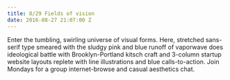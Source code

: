 ```yaml
---
title: 8/29 Fields of vision
date: 2016-08-27 21:07:00 Z
---
```


Enter the tumbling, swirling universe of visual forms. Here, stretched sans-serif type smeared with the sludgy pink and blue runoff of vaporwave does ideological battle with Brooklyn-Portland kitsch craft and 3-column startup website layouts replete with line illustrations and blue calls-to-action. Join Mondays for a group internet-browse and casual aesthetics chat.